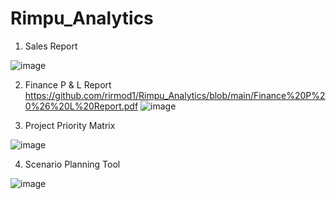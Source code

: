 # Rimpu_Analytics

1. Sales Report
   
![image](https://github.com/rirmod1/Rimpu_Analytics/assets/155675597/dc7ecf64-93fe-4918-bd13-c3820e5f993e)

2. Finance P & L Report
https://github.com/rirmod1/Rimpu_Analytics/blob/main/Finance%20P%20%26%20L%20Report.pdf
![image](https://github.com/rirmod1/Rimpu_Analytics/assets/155675597/4e6749bf-82cc-4ddb-9a11-77925fc0a985)

4. Project Priority Matrix

![image](https://github.com/rirmod1/Rimpu_Analytics/assets/155675597/e0e0e2d1-18fc-4092-80fc-eae1a1cc8306)

4. Scenario Planning Tool

![image](https://github.com/rirmod1/Rimpu_Analytics/assets/155675597/316a1bc1-21e1-4f98-bcc8-94826047e08c)




